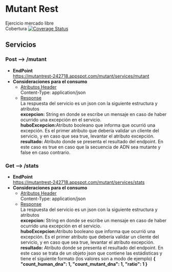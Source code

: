 # Mutant Rest
Ejercicio mercado libre <br>
Cobertura [![Coverage Status](https://coveralls.io/repos/github/dmaclin/mutant/badge.png)](https://coveralls.io/github/dmaclin/mutant)
<br>
## Servicios<br>
### Post --> /mutant <br>
- <b>EndPoint</b><br>
https://mutantrest-242718.appspot.com/mutant/services/mutant <br>
- <b>Consideraciones para el consumo </b><br>
  - <u>Atributos Header</u><br>
Content-Type: application/json<br>
  - <u>Response</u> <br>
  La respuesta del servicio es un json con la siguiente estructura y atributos <br>
  <b>excepcion:</b> String en donde se escribe un mensaje en caso de haber ocurrido una excepción en el servicio.<br>
  <b>huboExcepcion:</b>Atributo booleano que informa que ocurrió una excepción. Es el primer atributo que debería validar un                                       cliente del servicio, y en caso que sea true, levantar el atributo excepción. <br>
  <b>resultado:</b> Atributo donde se presenta el resultado del endpoint. En este caso es true en caso que la secuencia de ADN sea mutante y false en caso contrario.<br>
### Get --> /stats <br>
- <b>EndPoint</b><br>
https://mutantrest-242718.appspot.com/mutant/services/stats <br>
- <b>Consideraciones para el consumo </b><br>
  - <u>Atributos Header</u><br>
Content-Type: application/json<br>
  - <u>Response</u> <br>
  La respuesta del servicio es un json con la siguiente estructura y atributos <br>
  <b>excepcion:</b> String en donde se escribe un mensaje en caso de haber ocurrido una excepción en el servicio.<br>
  <b>huboExcepcion:</b>Atributo booleano que informa que ocurrió una excepción. Es el primer atributo que debería validar un                                       cliente del servicio, y en caso que sea true, levantar el atributo excepción. <br>
  <b>resultado:</b> Atributo donde se presenta el resultado del endpoint. En este caso se trata de un objeto json que contiene las estádisticas y tiene el siguiente formato (los valores son a modo de ejemplo) 
  <b>{ "count_human_dna": 1, "count_mutant_dna": 1, "ratio": 1 }</b> <br>
